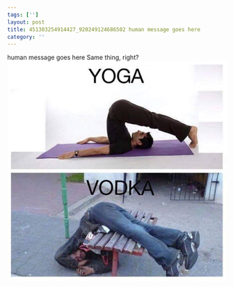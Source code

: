 ```yaml
---
tags: ['']
layout: post
title: 451303254914427_920249124686502 human message goes here
category: ''
---
```

human message goes here
Same thing, right?
![451303254914427_920249124686502](/uploads/2015-3-8-451303254914427_920249124686502-human-message-goes-here.jpg)
